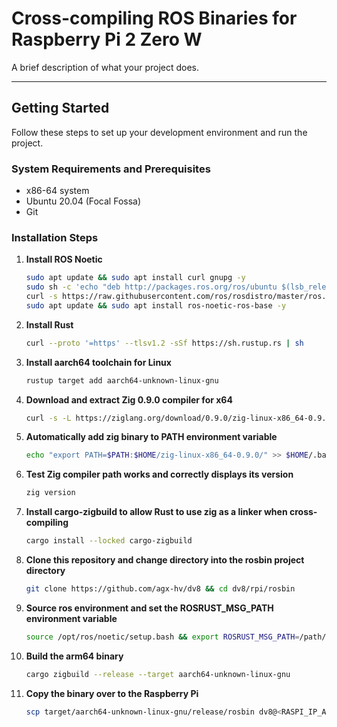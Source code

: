 # Cross-compiling ROS Binaries for Raspberry Pi 2 Zero W

A brief description of what your project does.

---

## Getting Started

Follow these steps to set up your development environment and run the project.

### System Requirements and Prerequisites

- x86-64 system
- Ubuntu 20.04 (Focal Fossa)
- Git

### Installation Steps

1. **Install ROS Noetic**
    ```bash
    sudo apt update && sudo apt install curl gnupg -y
    sudo sh -c 'echo "deb http://packages.ros.org/ros/ubuntu $(lsb_release -sc) main" > /etc/apt/sources.list.d/ros-latest.list'
    curl -s https://raw.githubusercontent.com/ros/rosdistro/master/ros.asc | sudo apt-key add -
    sudo apt update && sudo apt install ros-noetic-ros-base -y
    
2. **Install Rust**
    ```bash
    curl --proto '=https' --tlsv1.2 -sSf https://sh.rustup.rs | sh

3. **Install aarch64 toolchain for Linux**
    ```bash
    rustup target add aarch64-unknown-linux-gnu 

4. **Download and extract Zig 0.9.0 compiler for x64**
    ```bash
    curl -s -L https://ziglang.org/download/0.9.0/zig-linux-x86_64-0.9.0.tar.xz | tar xvJ -C ~

5. **Automatically add zig binary to PATH environment variable**
    ```bash
    echo "export PATH=$PATH:$HOME/zig-linux-x86_64-0.9.0/" >> $HOME/.bashrc && source $HOME/.bashrc

6. **Test Zig compiler path works and correctly displays its version**
    ```bash
    zig version

7. **Install cargo-zigbuild to allow Rust to use zig as a linker when cross-compiling**
    ```bash
    cargo install --locked cargo-zigbuild 

8. **Clone this repository and change directory into the rosbin project directory**
    ```bash
    git clone https://github.com/agx-hv/dv8 && cd dv8/rpi/rosbin

9. **Source ros environment and set the ROSRUST_MSG_PATH environment variable**
    ```bash
    source /opt/ros/noetic/setup.bash && export ROSRUST_MSG_PATH=/path/to/directory/containing/bumperbot_controller

10. **Build the arm64 binary**
    ```bash
    cargo zigbuild --release --target aarch64-unknown-linux-gnu

11. **Copy the binary over to the Raspberry Pi**
    ```bash
    scp target/aarch64-unknown-linux-gnu/release/rosbin dv8@<RASPI_IP_ADDRESS>:~/


